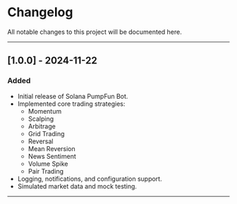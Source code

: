 # Changelog

All notable changes to this project will be documented here.

---

## [1.0.0] - 2024-11-22
### Added
- Initial release of Solana PumpFun Bot.
- Implemented core trading strategies:
  - Momentum
  - Scalping
  - Arbitrage
  - Grid Trading
  - Reversal
  - Mean Reversion
  - News Sentiment
  - Volume Spike
  - Pair Trading
- Logging, notifications, and configuration support.
- Simulated market data and mock testing.

---
